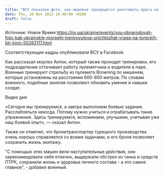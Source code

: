 ```yaml
---
title: "ВСУ показали фото, как морпехи тренируются уничтожать врага на турецких БТР Kirpi"
date: Thu, 10 Nov 2022 16:40:00 +0200
draft: false
---
```

Источник: Новое Время https://nv.ua/ukraine/events/vsu-obnarodovali-foto-kak-ukrainskie-morpehi-treniruyutsya-unichtozhat-vraga-na-tureckih-btr-kirpi-50283117.html


Соответствующие кадры опубликовали ВСУ в Facebook

Как рассказал морпех Антон, который также проходит тренировки, его подразделение оттачивает работу пулеметчика и водителя в паре. Военные тренируют стрельбу из пулемета Browning по мишеням, которые установлены на расстоянии 600-800 метров. По словам военного, подобные занятия позволяют обновить умения и навыки солдат.

 Видео дня   

«Сегодня мы тренируемся, а завтра выполняем боевые задания. Расслабляться некогда. Потому нужно учиться и отрабатывать такие упражнения. Здесь тренируемся, вспоминаем, улучшаем, учитывая уже наш боевой опыт», — сказал Антон.

Также он отметил, что бронетранспортер турецкого производства очень хорошо справляется со всеми задачами, и его броня позволяет сохранить жизнь экипажу.

 "С помощью этих машин вели наступательные действия, они зарекомендовали себя отлично, выдержали обстрел из танка и средств ПТРК, сохранили жизнь и здоровье личного состава - а это самое главное", - добавил военный.
